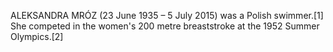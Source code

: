 ALEKSANDRA MRÓZ (23 June 1935 – 5 July 2015) was a Polish swimmer.[1] She competed in the women's 200 metre breaststroke at the 1952 Summer Olympics.[2]
